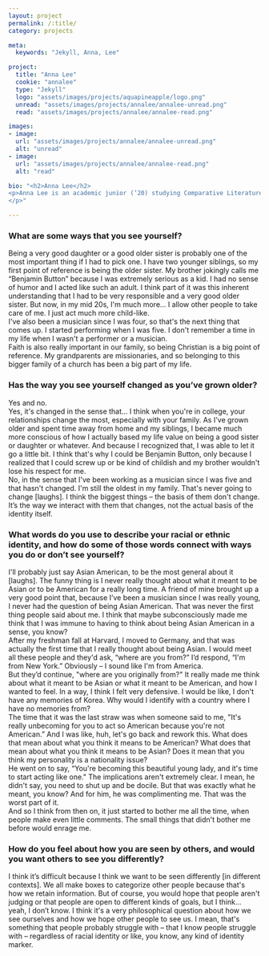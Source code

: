 ```yaml
---
layout: project
permalink: /:title/
category: projects

meta:
  keywords: "Jekyll, Anna, Lee"

project:
  title: "Anna Lee"
  cookie: "annalee"
  type: "Jekyll"
  logo: "assets/images/projects/aquapineapple/logo.png"
  unread: "assets/images/projects/annalee/annalee-unread.png"
  read: "assets/images/projects/annalee/annalee-read.png"

images:
- image:
  url: "assets/images/projects/annalee/annalee-unread.png"
  alt: "unread"
- image:
  url: "assets/images/projects/annalee/annalee-read.png"
  alt: "read"

bio: "<h2>Anna Lee</h2>
<p>Anna Lee is an academic junior (’20) studying Comparative Literature and living in Lowell House. Anna spent most of her childhood in New York but previously lived in South Korea, Japan, and Singapore. On campus, Anna plays violin in various groups and events.
</p>"

---
```

<h3>What are some ways that you see yourself?</h3>
<p>
Being a very good daughter or a good older sister is probably one of the most important thing if I had to pick one. I have two younger siblings, so my first point of reference is being the older sister. My brother jokingly calls me “Benjamin Button” because I was extremely serious as a kid. I had no sense of humor and I acted like such an adult. I think part of it was this inherent understanding that I had to be very responsible and a very good older sister. But now, in my mid 20s, I'm much more... I allow other people to take care of me. I just act much more child-like.
<br>
I've also been a musician since I was four, so that's the next thing that comes up. I started performing when I was five. I don't remember a time in my life when I wasn't a performer or a musician.
<br>
Faith is also really important in our family, so being Christian is a big point of reference. My grandparents are missionaries, and so belonging to this bigger family of a church has been a big part of my life.
</p>

<h3>Has the way you see yourself changed as you’ve grown older?</h3>
<p>
Yes and no.
<br>
Yes, it's changed in the sense that… I think when you're in college, your relationships change the most, especially with your family. As I've grown older and spent time away from home and my siblings, I became much more conscious of how I actually based my life value on being a good sister or daughter or whatever. And because I recognized that, I was able to let it go a little bit. I think that's why I could be Benjamin Button, only because I realized that I could screw up or be kind of childish and my brother wouldn't lose his respect for me.
<br>
No, in the sense that I've been working as a musician since I was five and that hasn't changed. I'm still the oldest in my family. That's never going to change [laughs]. I think the biggest things – the basis of them don't change. It’s the way we interact with them that changes, not the actual basis of the identity itself.
</p>

<h3>What words do you use to describe your racial or ethnic identity, and how do some of those words connect with ways you do or don’t see yourself?</h3>
<p>
I'll probably just say Asian American, to be the most general about it [laughs]. The funny thing is I never really thought about what it meant to be Asian or to be American for a really long time. A friend of mine brought up a very good point that, because I’ve been a musician since I was really young, I never had the question of being Asian American. That was never the first thing people said about me. I think that maybe subconsciously made me think that I was immune to having to think about being Asian American in a sense, you know?
<br>
After my freshman fall at Harvard, I moved to Germany, and that was actually the first time that I really thought about being Asian. I would meet all these people and they'd ask, “where are you from?” I’d respond, “I'm from New York.” Obviously – I sound like I'm from America.
<br>
But they’d continue, "where are you originally from?" It really made me think about what it meant to be Asian or what it meant to be American, and how I wanted to feel. In a way, I think I felt very defensive. I would be like, I don't have any memories of Korea. Why would I identify with a country where I have no memories from?
<br>
The time that it was the last straw was when someone said to me, "It's really unbecoming for you to act so American because you're not American.” And I was like, huh, let's go back and rework this. What does that mean about what you think it means to be American? What does that mean about what you think it means to be Asian? Does it mean that you think my personality is a nationality issue?
<br>
He went on to say, “You're becoming this beautiful young lady, and it's time to start acting like one." The implications aren't extremely clear. I mean, he didn't say, you need to shut up and be docile. But that was exactly what he meant, you know? And for him, he was complimenting me. That was the worst part of it.
<br>
And so I think from then on, it just started to bother me all the time, when people make even little comments. The small things that didn't bother me before would enrage me.
</p>

<h3>How do you feel about how you are seen by others, and would you want others to see you differently?</h3>
<p>
I think it’s difficult because I think we want to be seen differently [in different contexts]. We all make boxes to categorize other people because that's how we retain information. But of course, you would hope that people aren't judging or that people are open to different kinds of goals, but I think… yeah, I don’t know. I think it's a very philosophical question about how we see ourselves and how we hope other people to see us. I mean, that's something that people probably struggle with – that I know people struggle with – regardless of racial identity or like, you know, any kind of identity marker.
</p>
